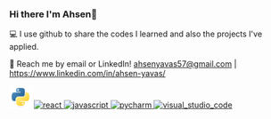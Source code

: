 ### Hi there I'm Ahsen👋




💻 I use github to share the codes I learned and also the projects I've applied.

💬 Reach me by email or LinkedIn! ahsenyavas57@gmail.com | https://www.linkedin.com/in/ahsen-yavas/

<p 
<a href="https://www.python.org" target="_blank"> <img src="https://raw.githubusercontent.com/devicons/devicon/master/icons/python/python-original.svg" alt="python" width="40" height="40"/> 
</a> 
<a href="https://tr.reactjs.org/" target="_blank"> <img src="https://www.pngitem.com/pimgs/m/664-6644509_icon-react-js-logo-hd-png-download.png" alt="react" width="40" height="40"/> 
</a> 
<a href="https://www.javascript.com/" target="_blank"> <img src="https://upload.wikimedia.org/wikipedia/commons/thumb/9/99/Unofficial_JavaScript_logo_2.svg/2048px-Unofficial_JavaScript_logo_2.svg.png" alt="javascript" width="40" height="40"/> 
</a> 
<a href="https://www.jetbrains.com/pycharm/" target="_blank"> <img src="https://seeklogo.com/images/P/pycharm-logo-51B1427388-seeklogo.com.png" alt="pycharm" width="40" height="40"/> 
</a> 
<a href="https://code.visualstudio.com/" target="_blank"> <img src="https://img.icons8.com/fluent/240/000000/visual-studio-code-2019.png" alt="visual_studio_code" width="40" height="40"/> 




<!--
**ahsenyavas/ahsenyavas** is a ✨ _special_ ✨ repository because its `README.md` (this file) appears on your GitHub profile.

Here are some ideas to get you started:

- 🔭 I’m currently working on ...
- 🌱 I’m currently learning ...
- 👯 I’m looking to collaborate on ...
- 🤔 I’m looking for help with ...
- 💬 Ask me about ...
- 📫 How to reach me: ...
- 😄 Pronouns: ...
- ⚡ Fun fact: ...
-->
